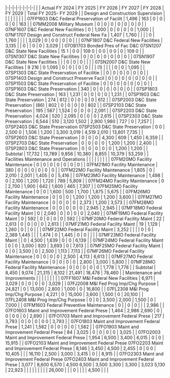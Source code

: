 |-|-|-|-|-|-|-|-|
| | Actual FY 2024 | FY 2025 | FY 2026 | FY 2027 | FY 2028 | FY 2029 | Total FY 2025- FY 2029 |
| Design and Construction Supervision | | | | | | | |
| 07FP1603 D&C Federal Preservation of Facilit | 1,496 | 163 | 0 | 0 | 0 | 0 | 163 |
| 07MM2008 Military Museum | 0 | 0 | 0 | 0 | 0 | 0 | 0 |
| 07NF1607 D&C Federal New Facilities | 0 | 1,000 | 0 | 0 | 0 | 0 | 1,000 |
| 07NF1707 Design and Construct Federal New Fa | 1,407 | 1,760 | | | | 0 | 1,760 |
| | | 3,029 | 0 | 0  0 | 0 | 0 | |
| 07NF1807 D&C Federal New Facilities | 3,135 | | 0 | | 0 | 0 | 3,029 |
| 07OB1703 Bonded Pres of Fac D&C 07SN1207 D&C State New Facilities | 15  1 | 0  0 | 109  0 | 0  0 | 0  0 | 0 | 109  0 |
| 07SN1307 D&C State New Facilities | 0 | 0 | 0 | 0 | 0 | 0 | 0 |
| 07SN1907 D&C State New Facilities | | | 0 | 0 | 0 | | |
| 07SN2007 D&C State New Facilities | 9  216 | 0  1,095 | 0 | 0 | | 0 | 0 |
| | (1) | | | | 0 | 0 | 1,095 |
| 07SP1303 D&C State Preservation of Facilitie | | 0 | 0 | 0 | 0 | 0 | 0 |
| 07SP1403 Design and Construct Preserve Facil | 0 | 0 | 0 | 0 | 0 | 0 | 0 |
| 07SP1503 D&C State Preservation of Facilitie | 0 | 0 | 0 | 0 | 0 | 0 | 0 |
| 07SP1603 D&C State Preservation | 340 | 0 | 0 | 0 | 0 | 0 | 0 |
| 07SP1803 D&C State Preservation | 163 | 1,231 | 0 | 0 | 0 | 0 | 1,231 |
| 07SP1903 D&C State Preservation | 274 | 612 | 0 | 0 | 0 | 0 | 612 |
| 07SP2003 D&C State Preservation | (86) | 802 | 0 | 0 | 0 | 0 | 802 |
| 07SP2103 D&C State Preservation | 195 | 567 | 1,524 | 0 | 0 | 0 | 2,091 |
| 07SP2203 D&C State Preservation | 4,024 | 520 | 2,095 | 0 | 0 | 0 | 2,615 |
| 07SP2303 D&C State Preservation | 6,544 | 510 | 3,120  1,502 | 2,900  1,980 | 727 | 0 | 7,257 |
| 07SP2403 D&C State Preservation 07SP2503 D&C State Preservation | 0  0 | 2,500  0 | 1,506 | 1,200 | 3,300  3,019 | 4,519  2,010 | 13,801  7,735 |
| 07SP2603 D&C State Preservation | 0 | 0 | 0 | 4,300 | 609 | 1,450 | 6,359 |
| 07SP2703 D&C State Preservation | 0 | 0 | 0 | 0 | 1,200 | 1,200 | 2,400 |
| 07SP2803 D&C State Preservation | 0 | 0 | 0 | 0 | 0 | 1,200 | 1,200 |
| Subtotal | 17,732 | 13,789 | 9,856 | 10,380 | 8,855 | 10,379 | 53,259 |
| Facilities Maintenance and Operations | | | | | | | |
| 07FM20MO Facility Maintenance | 0 | 0 | 0 | 0 | 0 | 0 | 0 |
| 07FM21MO Facility Maintenance | 380 | 0 | 0 | 0 | 0 | 0 | 0 |
| 07FM22MO Facility Maintenance | 1,805 | 0 | 2,010 | 2,001 | 1,405 | 0 | 5,416 |
| 07FM23MO Facility Maintenance | 1,498 | 0 | 2,100 | 1,200 | 1,720 | 789 | 5,809 |
| 07FM24MO Facility Maintenance | 0 | 2,700 | 1,900 | 642 | 1,600 | 465 | 7,307 |
| 07FM25MO Facility Maintenance | 0 | 0 | 1,600 | 500 | 1,700 | 1,875 | 5,675 |
| 07FM26MO Facility Maintenance | 0 | 0 | 0 | 1,200 | 1,200 | 1,200 | 3,600 |
| 07FM27MO Facility Maintenance | 0 | 0 | 0 | 0 | 2,373 | 1,200 | 3,573 |
| 07FM28MO Facility Maintenance | 0 | 0 | 0 | 0 | 0 | 2,945 | 2,945 |
| 07MF18MO Federal Facility Maint | 0 | 2,040 | 0 | 0 | 0 | 0 | 2,040 |
| 07MF19MO Federal Facility Maint | 0 | 592 | 0 | 0 | 0 | 0 | 592 |
| 07MF20MO Federal Facility Maint | 22 | 2,613 | 0 | 0 | 0 | 0 | 2,613 |
| 07MF21MO Federal Facility Maint | 19 | 1,129 | 1,260 | 0 | | 0 | |
| 07MF22MO Federal Facility Maint | 3,252 | | | | 0 | 0 | 2,389  1,445 |
| | 1,474 | 0 | 1,445 | 0 | 0 | | |
| 07MF23MO Federal Facility Maint | | 0 | 4,500 | 1,639 | 0 | 0 | 6,139 |
| 07MF24MO Federal Facility Maint | 0 | 0 | 3,000 | 920 | 3,693 | 0 | 7,613 |
| 07MF25MO Federal Facility Maint | 0 | 0 | 3,500 | 0 | 2,500 | 1,113 | 7,113 |
| 07MF26MO Federal Facility Maintenance | 0 | 0 | 0 | 0 | 2,500 | 4,113 | 6,613 |
| 07MF27MO Federal Facility Maintenance | 0 | 0 | 0 | 0 | 2,800 | 3,000 | 5,800 |
| 07MF28MO Federal Facility Maintenance | 0 | 0 | 0 | 0 | 0 | 1,778 | 1,778 |
| Subtotal | 8,450 | 9,074 | 21,315 | 8,102 | 21,491 | 18,478 | 78,460 |
| Maintenance and Improvements | | | | | | | |
| 07FF1607 M&I Federal New Facilities | 6,971 | 3,029 | 0 | 0 | 0 | 0 | 3,029 |
| 07FJ2008 M&I Fed Prog Imp/Chg Purpose | 24,821 | 0 | 13,000 | 2,800 | 1,000 | 0 | 16,800 |
| 07FL2308 M&I Prog Imp/Chg Purpose | 4,221 | 0 | 15,000 | 3,600 | 1,500 | 0 | 20,100 |
| 07FL2408 M&I Prog Imp/Chg Purpose | 0 | 0 | 3,500 | 2,000 | 1,500 | 0 | 7,000 |
| 07FM1603 Federal Preventive Maintenance | 0 | | 0 | 0 | | | 2,986 |
| 07FO1603 Maint and Improvement Federal Prese | 1,464 | 2,986  2,690 | 0 | 0 | 0  0 | 0 | 2,690 |
| 07FO1703 Maint and Improvement Federal Prese | 217 | 3,793 | 0 | 0 | 0 | 0  0 | 3,793 |
| 07FO1803 Maint and Improvement Federal Prese | 1,241 | 1,582 | 0 | 0 | 0 | 0 | 1,582 |
| 07FO1903 Maint and Improvement Federal Prese | 84 | 3,025 | 0 | 0 | 0 | 0 | 3,025 |
| 07FO2003 Maint and Improvement Federal Prese | 1,954 | 6,500 | 3,400 | 6,015 | 0 | 0 | 15,915 |
| 07FO2103 Maint and Improvement Federal Prese  07FO2203 Maint and Improvement Federal Prese | 8,146 | 3,450 | 4,500 | 2,455 | 0 | 0  0 | 10,405 |
| | 16,110 | 2,500 | 3,000 | 3,415 | 0 | | 8,915 |
| 07FO2303 Maint and Improvement Federal Prese  07FO2403 Maint and Improvement Federal Prese | 3,077 | 8,600  6,570 | 4,500  6,500 | 3,500  3,300 | 3,300 | 3,023  5,130 | 22,923 |
| | | | | | | | 26,000 |
| | 0 | | | | 4,500 | | |